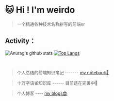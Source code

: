 
# 🐱 Hi ! I'm weirdo

> 一个精通各种技术名称拼写的前端er


## Activity：


![Anurag's github stats](https://github-readme-stats.vercel.app/api?username=2WeirDo&show_icons=true&theme=nightowl)
[![Top Langs](https://github-readme-stats.vercel.app/api/top-langs/?username=2WeirDo&layout=compact)](https://github.com/anuraghazra/github-readme-stats)

<br/>



> 个人总结的前端知识笔记 -------  [my notebook📕](https://github.com/2WeirDo/notebook) 

> 十万字语雀知识库 ------ 目前还在完善中🤭

> 个人博客 ----  [my blogs😎](https://2weirdo.github.io/)


